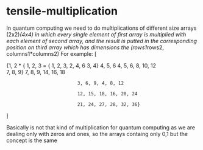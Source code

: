 # tensile-multiplication

In quantum computing we need to do multiplications of different size arrays (2x2)*(4x4) in which every single element of first array is multiplied with each element of second array, and the result is putted in the corresponding position on third array which has dimensions the (rows1*rows2, columns1*columns2)
For example:
[

 
{1, 2   *   { 1, 2, 3    =   { 1, 2, 3, 2, 4, 6
3, 4}        4, 5, 6          4, 5, 6, 8, 10, 12           
             7, 8, 9}         7, 8, 9, 14, 16, 18
                              
                              3, 6, 9, 4, 8, 12
                              
                              12, 15, 18, 16, 20, 24
                              
                              21, 24, 27, 28, 32, 36}
]

Basically is not that kind of multiplication for quantum computing as we are dealing only with zeros and ones, so the arrays containg only 0,1
but the concept is the same
